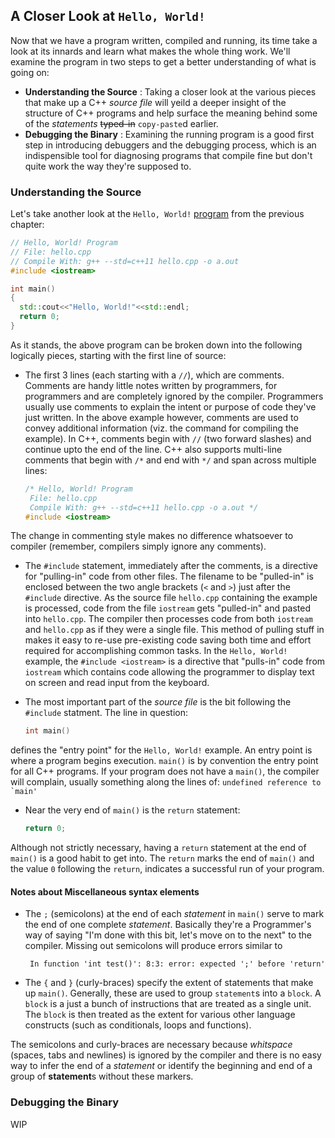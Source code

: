 ## A Closer Look at `Hello, World!`

Now that we have a program written, compiled and running, its time take a look at its innards and learn what makes the whole thing work. We'll examine the program in two steps to get a better understanding of what is going on:

* **Understanding the Source** : Taking a closer look at the various pieces that make up a C++ *source file* will yeild a deeper insight of the structure of C++ programs and help surface the meaning behind some of the *statements* ~~typed-in~~ `copy-paste`d earlier.
* **Debugging the Binary** : Examining the running program is a good first step in introducing debuggers and the debugging process, which is an indispensible tool for diagnosing programs that compile fine but don't quite work the way they're supposed to.

### Understanding the Source

Let's take another look at the `Hello, World!` [program](http://cpp.sh/2vm5q) from the previous chapter:

```cpp
// Hello, World! Program
// File: hello.cpp
// Compile With: g++ --std=c++11 hello.cpp -o a.out
#include <iostream>

int main()
{
  std::cout<<"Hello, World!"<<std::endl;
  return 0;
}
```
As it stands, the above program can be broken down into the following logically pieces, starting with the first line of source:

* The first 3 lines (each starting with a `//`), which are comments. Comments are handy little notes written by programmers, for programmers and are completely ignored by the compiler. Programmers usually use comments to explain the intent or purpose of code they've just written. In the above example however, comments are used to convey additional information (viz. the command for compiling the example). In C++, comments begin with `//` (two forward slashes) and continue upto the end of the line. C++ also supports multi-line comments that begin with `/*` and end with `*/` and span across multiple lines: 

    ```cpp
    /* Hello, World! Program
     File: hello.cpp
     Compile With: g++ --std=c++11 hello.cpp -o a.out */
    #include <iostream>
    ```
The change in commenting style makes no difference whatsoever to compiler (remember, compilers simply ignore any comments).

* The `#include` statement, immediately after the comments, is a directive for "pulling-in" code from other files. The filename to be "pulled-in" is enclosed between the two angle brackets (`<` and `>`) just after the `#include` directive. As the source file `hello.cpp` containing the example is processed, code from the file `iostream` gets "pulled-in" and pasted into `hello.cpp`. The compiler then processes code from both `iostream` and `hello.cpp` as if they were a single file. This method of pulling stuff in makes it easy to re-use pre-existing code saving both time and effort required for accomplishing common tasks. In the `Hello, World!` example, the `#include <iostream>` is a directive that "pulls-in" code from `iostream` which contains code allowing the programmer to display text on screen and read input from the keyboard.

* The most important part of the *source file* is the bit following the `#include` statment. The line in question:
    ```cpp
    int main()
    ```
defines the "entry point" for the `Hello, World!` example. An entry point is where a program begins execution. `main()` is by convention the entry point for all C++ programs. If your program does not have a `main()`, the compiler will complain, usually something along the lines of:
    ```
    undefined reference to `main'
    ```

* Near the very end of `main()` is the `return` statement:
    ```cpp
    return 0;
    ```
Although not strictly necessary, having a `return` statement at the end of `main()` is a good habit to get into. The `return` marks the end of `main()` and the value `0` following the `return`, indicates a successful run of your program.

#### Notes about Miscellaneous syntax elements

* The `;` (semicolons) at the end of each *statement* in `main()` serve to mark the end of one complete *statement*. Basically they're a Programmer's way of saying "I'm done with this bit, let's move on to the next" to the compiler. Missing out semicolons will produce errors similar to
    ```
     In function 'int test()': 8:3: error: expected ';' before 'return'
    ```
* The `{` and `}` (curly-braces) specify the extent of statements that make up `main()`. Generally, these are used to group `statement`s into a `block`. A `block` is a just a bunch of instructions that are treated as a single unit. The `block` is then treated as the extent for various other language constructs (such as conditionals, loops and functions). 

The semicolons and curly-braces are necessary because *whitspace* (spaces, tabs and newlines) is ignored by the compiler and there is no easy way to infer the end of a *statement* or identify the beginning and end of a group of **statement**s without these markers.

### Debugging the Binary
WIP
